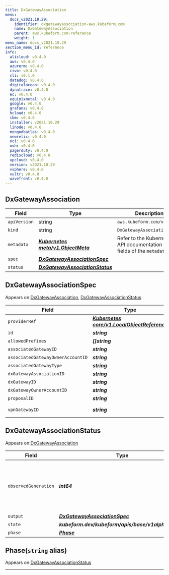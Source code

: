 ```yaml
---
title: DxGatewayAssociation
menu:
  docs_v2021.10.29:
    identifier: dxgatewayassociation-aws.kubeform.com
    name: DxGatewayAssociation
    parent: aws.kubeform.com-reference
    weight: 1
menu_name: docs_v2021.10.29
section_menu_id: reference
info:
  alicloud: v0.4.0
  aws: v0.4.0
  azurerm: v0.4.0
  civo: v0.4.0
  cli: v0.1.0
  datadog: v0.4.0
  digitalocean: v0.4.0
  dynatrace: v0.4.0
  ec: v0.4.0
  equinixmetal: v0.4.0
  google: v0.4.0
  grafana: v0.4.0
  hcloud: v0.4.0
  ibm: v0.4.0
  installer: v2021.10.29
  linode: v0.4.0
  mongodbatlas: v0.4.0
  newrelic: v0.4.0
  oci: v0.4.0
  ovh: v0.4.0
  pagerduty: v0.4.0
  rediscloud: v0.4.0
  upcloud: v0.4.0
  version: v2021.10.29
  vsphere: v0.4.0
  vultr: v0.4.0
  wavefront: v0.4.0
---
```


## DxGatewayAssociation
| Field | Type | Description |
| ------ | ----- | ----------- |
| `apiVersion` | string | `aws.kubeform.com/v1alpha1` |
|    `kind` | string | `DxGatewayAssociation` |
| `metadata` | ***[Kubernetes meta/v1.ObjectMeta](https://v1-18.docs.kubernetes.io/docs/reference/generated/kubernetes-api/v1.18/#objectmeta-v1-meta)***|Refer to the Kubernetes API documentation for the fields of the `metadata` field.|
| `spec` | ***[DxGatewayAssociationSpec](#dxgatewayassociationspec)***||
| `status` | ***[DxGatewayAssociationStatus](#dxgatewayassociationstatus)***||
## DxGatewayAssociationSpec

Appears on:[DxGatewayAssociation](#dxgatewayassociation), [DxGatewayAssociationStatus](#dxgatewayassociationstatus)

| Field | Type | Description |
| ------ | ----- | ----------- |
| `providerRef` | ***[Kubernetes core/v1.LocalObjectReference](https://v1-18.docs.kubernetes.io/docs/reference/generated/kubernetes-api/v1.18/#localobjectreference-v1-core)***||
| `id` | ***string***||
| `allowedPrefixes` | ***[]string***| ***(Optional)*** |
| `associatedGatewayID` | ***string***| ***(Optional)*** |
| `associatedGatewayOwnerAccountID` | ***string***| ***(Optional)*** |
| `associatedGatewayType` | ***string***| ***(Optional)*** |
| `dxGatewayAssociationID` | ***string***| ***(Optional)*** |
| `dxGatewayID` | ***string***||
| `dxGatewayOwnerAccountID` | ***string***| ***(Optional)*** |
| `proposalID` | ***string***| ***(Optional)*** |
| `vpnGatewayID` | ***string***| ***(Optional)*** Deprecated|
## DxGatewayAssociationStatus

Appears on:[DxGatewayAssociation](#dxgatewayassociation)

| Field | Type | Description |
| ------ | ----- | ----------- |
| `observedGeneration` | ***int64***| ***(Optional)*** Resource generation, which is updated on mutation by the API Server.|
| `output` | ***[DxGatewayAssociationSpec](#dxgatewayassociationspec)***| ***(Optional)*** |
| `state` | ***kubeform.dev/kubeform/apis/base/v1alpha1.State***| ***(Optional)*** |
| `phase` | ***[Phase](#phase)***| ***(Optional)*** |
## Phase(`string` alias)

Appears on:[DxGatewayAssociationStatus](#dxgatewayassociationstatus)

---
